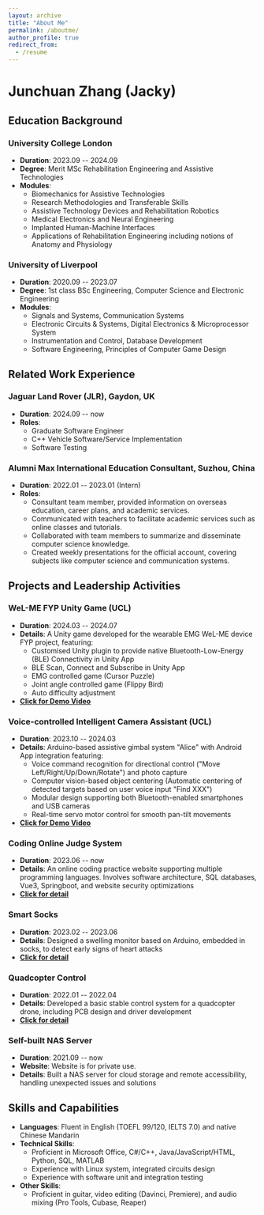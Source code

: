 ```yaml
---
layout: archive
title: "About Me"
permalink: /aboutme/
author_profile: true
redirect_from:
  - /resume
---
```


# Junchuan Zhang (Jacky)

## Education Background

### University College London
- **Duration**: 2023.09 -- 2024.09
- **Degree**: Merit MSc Rehabilitation Engineering and Assistive Technologies
- **Modules**:
  - Biomechanics for Assistive Technologies
  - Research Methodologies and Transferable Skills
  - Assistive Technology Devices and Rehabilitation Robotics
  - Medical Electronics and Neural Engineering
  - Implanted Human-Machine Interfaces
  - Applications of Rehabilitation Engineering including notions of Anatomy and Physiology

### University of Liverpool
- **Duration**: 2020.09 -- 2023.07
- **Degree**: 1st class BSc Engineering, Computer Science and Electronic Engineering
- **Modules**:
  - Signals and Systems, Communication Systems
  - Electronic Circuits & Systems, Digital Electronics & Microprocessor System
  - Instrumentation and Control, Database Development
  - Software Engineering, Principles of Computer Game Design

## Related Work Experience
### Jaguar Land Rover (JLR), Gaydon, UK
- **Duration**: 2024.09 -- now
- **Roles**:
  - Graduate Software Engineer
  - C++ Vehicle Software/Service Implementation
  - Software Testing

### Alumni Max International Education Consultant, Suzhou, China
- **Duration**: 2022.01 -- 2023.01 (Intern)
- **Roles**:
  - Consultant team member, provided information on overseas education, career plans, and academic services.
  - Communicated with teachers to facilitate academic services such as online classes and tutorials.
  - Collaborated with team members to summarize and disseminate computer science knowledge.
  - Created weekly presentations for the official account, covering subjects like computer science and communication systems.

## Projects and Leadership Activities

### WeL-ME FYP Unity Game (UCL)
- **Duration**: 2024.03 -- 2024.07
- **Details**: A Unity game developed for the wearable EMG WeL-ME device FYP project, featuring:
  - Customised Unity plugin to provide native Bluetooth-Low-Energy (BLE) Connectivity in Unity App
  - BLE Scan, Connect and Subscribe in Unity App
  - EMG controlled game (Cursor Puzzle)
  - Joint angle controlled game (Flippy Bird)
  - Auto difficulty adjustment
- [**Click for Demo Video**](https://www.youtube.com/watch?v=AUtZW9WwPiI&ab_channel=Jacky)

### Voice-controlled Intelligent Camera Assistant (UCL)
- **Duration**: 2023.10 -- 2024.03
- **Details**: Arduino-based assistive gimbal system "Alice" with Android App integration featuring:
  - Voice command recognition for directional control ("Move Left/Right/Up/Down/Rotate") and photo capture
  - Computer vision-based object centering (Automatic centering of detected targets based on user voice input "Find XXX")
  - Modular design supporting both Bluetooth-enabled smartphones and USB cameras
  - Real-time servo motor control for smooth pan-tilt movements
- [**Click for Demo Video**](https://www.youtube.com/watch?v=LtvuQBWH4Tk&ab_channel=Jacky)

### Coding Online Judge System
- **Duration**: 2023.06 -- now
- **Details**: An online coding practice website supporting multiple programming languages. Involves software architecture, SQL databases, Vue3, Springboot, and website security optimizations
- [**Click for detail**](https://www.jacky-info.com/portfolio/portfolio-1/)

### Smart Socks
- **Duration**: 2023.02 -- 2023.06
- **Details**: Designed a swelling monitor based on Arduino, embedded in socks, to detect early signs of heart attacks
- [**Click for detail**](https://www.jacky-info.com/portfolio/portfolio-2/)

### Quadcopter Control
- **Duration**: 2022.01 -- 2022.04
- **Details**: Developed a basic stable control system for a quadcopter drone, including PCB design and driver development
- [**Click for detail**](https://github.com/JackyCaptainZhang/Building-of-Quadrotor-Drone-with-Raspberry-Pi-use-Python)

### Self-built NAS Server
- **Duration**: 2021.09 -- now
- **Website**: Website is for private use.
- **Details**: Built a NAS server for cloud storage and remote accessibility, handling unexpected issues and solutions

## Skills and Capabilities
- **Languages**: Fluent in English (TOEFL 99/120, IELTS 7.0) and native Chinese Mandarin
- **Technical Skills**:
  - Proficient in Microsoft Office, C#/C++, Java/JavaScript/HTML, Python, SQL, MATLAB
  - Experience with Linux system, integrated circuits design
  - Experience with software unit and integration testing
- **Other Skills**:
  - Proficient in guitar, video editing (Davinci, Premiere), and audio mixing (Pro Tools, Cubase, Reaper)
